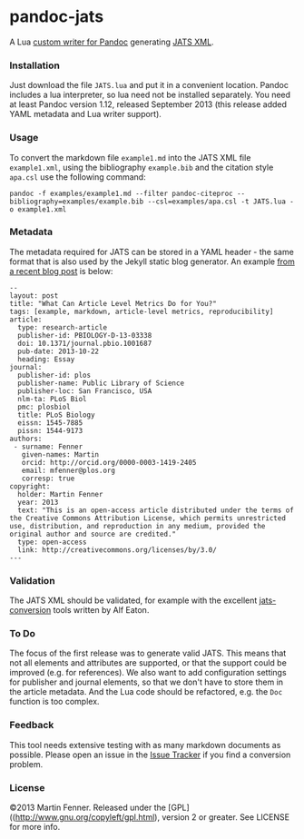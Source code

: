 pandoc-jats
===========

A Lua [custom writer for Pandoc](http://johnmacfarlane.net/pandoc/README.html#custom-writers) generating [JATS XML](http://jats.nlm.nih.gov/index.html).

### Installation
Just download the file `JATS.lua` and put it in a convenient location. Pandoc includes a lua interpreter, so lua need not be installed separately. You need at least Pandoc version 1.12, released September 2013 (this release added YAML metadata and Lua writer support).

### Usage
To convert the markdown file `example1.md` into the JATS XML file `example1.xml`, using the bibliography `example.bib` and the citation style `apa.csl` use the following command:

    pandoc -f examples/example1.md --filter pandoc-citeproc --bibliography=examples/example.bib --csl=examples/apa.csl -t JATS.lua -o example1.xml

### Metadata
The metadata required for JATS can be stored in a YAML header - the same format that is also used by the Jekyll static blog generator. An example [from a recent blog post](http://blog.martinfenner.org/2013/12/11/what-can-article-level-metrics-do-for-you/) is below:

    --
    layout: post
    title: "What Can Article Level Metrics Do for You?"
    tags: [example, markdown, article-level metrics, reproducibility]
    article:
      type: research-article
      publisher-id: PBIOLOGY-D-13-03338
      doi: 10.1371/journal.pbio.1001687
      pub-date: 2013-10-22
      heading: Essay
    journal:
      publisher-id: plos
      publisher-name: Public Library of Science
      publisher-loc: San Francisco, USA
      nlm-ta: PLoS Biol
      pmc: plosbiol
      title: PLoS Biology
      eissn: 1545-7885
      pissn: 1544-9173
    authors:
     - surname: Fenner
       given-names: Martin
       orcid: http://orcid.org/0000-0003-1419-2405
       email: mfenner@plos.org
       corresp: true
    copyright:
      holder: Martin Fenner
      year: 2013
      text: "This is an open-access article distributed under the terms of the Creative Commons Attribution License, which permits unrestricted use, distribution, and reproduction in any medium, provided the original author and source are credited."
      type: open-access
      link: http://creativecommons.org/licenses/by/3.0/
    ---

### Validation
The JATS XML should be validated, for example with the excellent [jats-conversion](https://github.com/PeerJ/jats-conversion) tools written by Alf Eaton.

### To Do
The focus of the first release was to generate valid JATS. This means that not all elements and attributes are supported, or that the support could be improved (e.g. for references). We also want to add configuration settings for publisher and journal elements, so that we don't have to store them in the article metadata. And the Lua code should be refactored, e.g. the `Doc` function is too complex.

### Feedback
This tool needs extensive testing with as many markdown documents as possible. Please open an issue in the [Issue Tracker](https://github.com/mfenner/pandoc-jats/issues) if you find a conversion problem.

### License
©2013 Martin Fenner. Released under the [GPL]((http://www.gnu.org/copyleft/gpl.html), version 2 or greater. See LICENSE for more info.